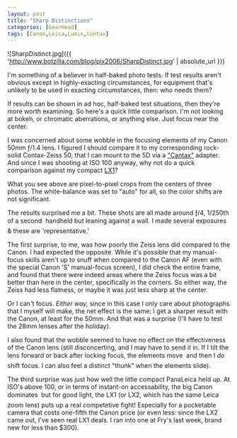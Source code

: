 ```yaml
---
layout: post
title: "Sharp Distinctions"
categories: [GearHead]
tags: [Canon,Leica,Lumix,Contax]
---
```



![SharpDistinct.jpg]({{ 'http://www.botzilla.com/blog/pix2006/SharpDistinct.jpg' | absolute_url }})


I'm something of a believer in half-baked photo tests. If test results aren't obvious except in highly-exacting circumstances, for equipment that's unlikely to be used in exacting circumstances, then: who needs them?

If results can be shown in ad hoc, half-baked test situations, then they're more worth examining. So here's a quick little comparison. I'm not looking at bokeh, or chromatic aberrations, or anything else. Just focus near the center.


<!--more-->
I was concerned about some wobble in the focusing elements of my Canon 50mm &#402;/1.4 lens. I figured I should compare it to my corresponding rock-solid Contax-Zeiss 50, that I can mount to the 5D via a <a href="http://www.botzilla.com/blog/archives/000392.html">"Cantax"</a> adapter. And since I was shooting at ISO 100 anyway, why not do a quick comparison against my compact <a href="http://www.botzilla.com/blog/archives/000479.html">LX1</a>?

What you see above are pixel-to-pixel crops from the centers of three photos. The white-balance was set to "auto" for all, so the color shifts are not significant.

The results surprised me a bit. These shots are all made around &#402;/4, 1/250th of a second &#151; handheld but leaning against a wall. I made several exposures & these are 'representative.'

The first surprise, to me, was how poorly the Zeiss lens did compared to the Canon. I had expected the opposite. While it's possible that my manual-focus skills aren't up to snuff when compared to the Canon AF (even with the special Canon 'S' manual-focus screen), I did check the entire frame, and found that there were indeed areas where the Zeiss focus was a bit better than here in the center, specifically in the corners. So either way, the Zeiss had less flatness, or maybe it was just less sharp at the center.

Or I can't focus. <i>Either way,</i> since in this case I only care about photographs that I myself will make, the net effect is the same: I get a sharper result with the Canon, at least for the 50mm. And that was a surprise (I'll have to test the 28mm lenses after the holiday).

I also found that the wobble seemed to have no effect on the effectiveness of the Canon lens (still disconcerting, and I may have to send it in. If I tilt the lens forward or back after locking focus, the elements move &#151; and then I <i>do</i> shift focus. I can also feel a distinct "thunk" when the elements slide).

The third surprise was just how well the little compact PanaLeica held up. At ISO's above 100, or in terms of instant-on accessability, the big Canon dominates &#151; but for good light, the LX1 (or LX2, which has the same Leica zoom lens) puts up a real competetive fight! Especially for a pocketable camera that costs one-fifth the Canon price (or even less: since the LX2 came out, I've seen real LX1 deals. I ran into one at Fry's last week, brand new for less than $300).

